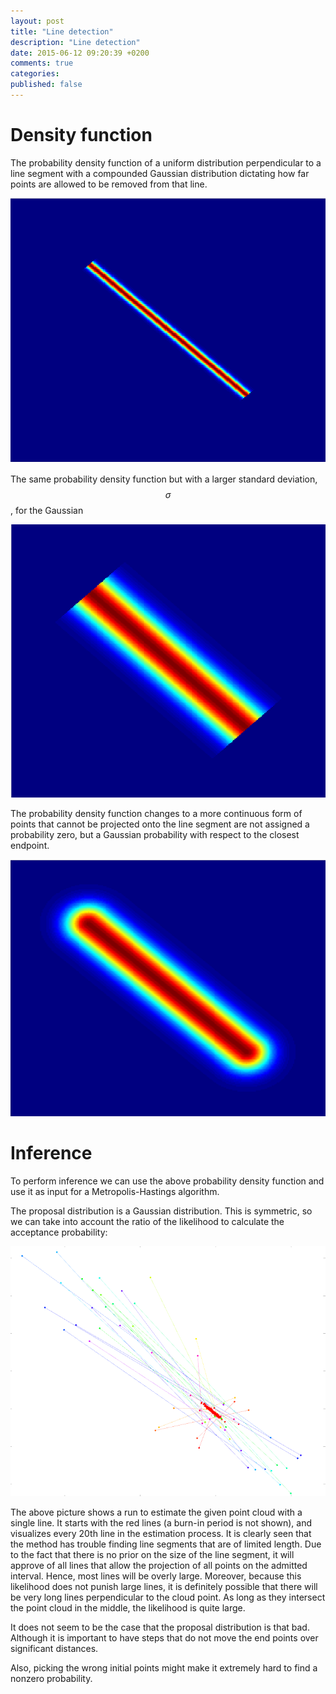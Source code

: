 ```yaml
---
layout: post
title: "Line detection"
description: "Line detection"
date: 2015-06-12 09:20:39 +0200
comments: true
categories:
published: false
---
```


# Density function

The probability density function of a uniform distribution perpendicular to a line segment with a compounded Gaussian distribution dictating how far points are allowed to be removed from that line.

![Uniform-Gaussian distribution 2D](/images/blog/gaussian_uniform.png)

The same probability density function but with a larger standard deviation, $$\sigma$$, for the Gaussian

![Uniform-Gaussian distribution 2D with large standard deviation](/images/blog/gaussian_uniform_sigma_large.png)

The probability density function changes to a more continuous form of points that cannot be projected onto the line segment are not assigned a probability zero, but a Gaussian probability with respect to the closest endpoint.

![Gaussian with round corners](/images/blog/gaussian_round.png)

# Inference

To perform inference we can use the above probability density function and use it as input for a Metropolis-Hastings algorithm.

The proposal distribution is a Gaussian distribution. This is symmetric, so we can take into account the ratio of the likelihood to calculate the acceptance probability:

![Metropolis-Hastings, after burn-in of 200, total 500 steps, starts with red lines, does not converge](/images/blog/mh_lines.png)

The above picture shows a run to estimate the given point cloud with a single line. It starts with the red lines (a burn-in period is not shown), and visualizes every 20th line in the estimation process. It is clearly seen that the method has trouble finding line segments that are of limited length. Due to the fact that there is no prior on the size of the line segment, it will approve of all lines that allow the projection of all points on the admitted interval. Hence, most lines will be overly large. Moreover, because this likelihood does not punish large lines, it is definitely possible that there will be very long lines perpendicular to the cloud point. As long as they intersect the point cloud in the middle, the likelihood is quite large.

It does not seem to be the case that the proposal distribution is that bad. Although it is important to have steps that do not move the end points over significant distances.

Also, picking the wrong initial points might make it extremely hard to find a nonzero probability.

